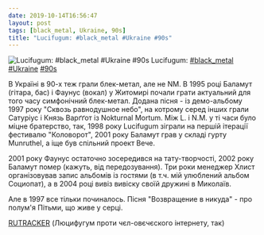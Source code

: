 ```yaml
---
date: 2019-10-14T16:56:47
layout: post
tags: [black_metal, Ukraine, 90s]
title: "Lucifugum: #black_metal #Ukraine #90s"
---
```

![Lucifugum: #black_metal #Ukraine #90s](https://res.cloudinary.com/vast-space-unexplored/image/upload/photos/photo_767_14-10-2019_16-56-47.jpg)
Lucifugum: [#black_metal](/tags/#black_metal) [#Ukraine](/tags/#Ukraine) [#90s](/tags/#90s)

В Україні в 90-х теж грали блек-метал, але не NM.  В 1995 році Баламут (гітара, бас) і Фаунус (вокал) у Житомирі почали   грати актуальний для того часу симфонічний блек-метал. Додана пісня - із демо-альбому 1997 року &quot;Сквозь равнодушное небо&quot;, на котрому серед інших грали Сатуріус і Князь Варґґот із Nokturnal Mortum. Між L. і N.M. у ті часи було міцне братерство, так, 1998 року Lucifugum зіграли на першій ітерації фестивалю &quot;Коловорот&quot;, 2001 року Баламут грав у складі гурту Munruthel, а іще був спільний проект Вече.

2001 року Фаунус остаточно зосередився на тату-творчості, 2002 року Баламут помер (кажуть, від передозування). Три роки менеджер Хлист організовував запис альбомів із гостями (в т.ч. мій улюблений альбом Социопат), а в 2004 році вивіз вивіску своїй дружині в Миколаїв.

Але в 1997 все тільки починалось. Пісня &quot;Возвращение в никуда&quot; - про полум&#39;я Пітьми, що живе у серці.

[RUTRACKER](https://rutracker.org/forum/viewtopic.php?t=5781951) (Люцифугум проти чєл-овєчєского інтернету, так)